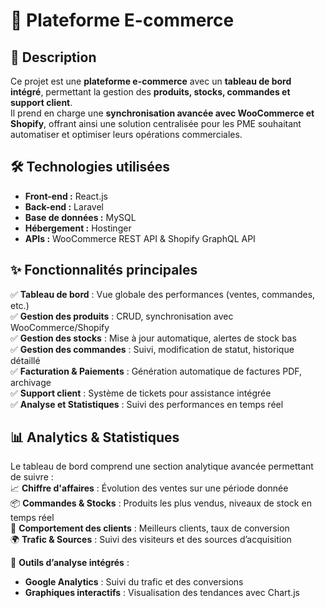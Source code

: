 # 🚀 Plateforme E-commerce

## 📌 Description  
Ce projet est une **plateforme e-commerce** avec un **tableau de bord intégré**, permettant la gestion des **produits, stocks, commandes et support client**.  
Il prend en charge une **synchronisation avancée avec WooCommerce et Shopify**, offrant ainsi une solution centralisée pour les PME souhaitant automatiser et optimiser leurs opérations commerciales.

## 🛠️ Technologies utilisées  
- **Front-end :** React.js
- **Back-end :** Laravel  
- **Base de données :** MySQL  
- **Hébergement :** Hostinger  
- **APIs :** WooCommerce REST API & Shopify GraphQL API  

## ✨ Fonctionnalités principales  
✅ **Tableau de bord** : Vue globale des performances (ventes, commandes, etc.)  
✅ **Gestion des produits** : CRUD, synchronisation avec WooCommerce/Shopify  
✅ **Gestion des stocks** : Mise à jour automatique, alertes de stock bas  
✅ **Gestion des commandes** : Suivi, modification de statut, historique détaillé  
✅ **Facturation & Paiements** : Génération automatique de factures PDF, archivage  
✅ **Support client** : Système de tickets pour assistance intégrée  
✅ **Analyse et Statistiques** : Suivi des performances en temps réel  

## 📊 Analytics & Statistiques  
Le tableau de bord comprend une section analytique avancée permettant de suivre :  
📈 **Chiffre d'affaires** : Évolution des ventes sur une période donnée  
📦 **Commandes & Stocks** : Produits les plus vendus, niveaux de stock en temps réel  
👥 **Comportement des clients** : Meilleurs clients, taux de conversion  
🌍 **Trafic & Sources** : Suivi des visiteurs et des sources d’acquisition  

🔹 **Outils d’analyse intégrés** :  
- **Google Analytics** : Suivi du trafic et des conversions  
- **Graphiques interactifs** : Visualisation des tendances avec Chart.js  


